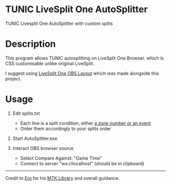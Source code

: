 # TUNIC LiveSplit One AutoSplitter

TUNIC Livesplit One AutoSplitter with custom splits

# Description

This program allows TUNIC autosplitting on LiveSplit One Browser, which is CSS customisable unlike original LiveSplit.

I suggest using [LiveSplit One OBS Layout](https://github.com/jeanwll/LiveSplitOne-OBS-Layout) which was made alongside this project.

# Usage

1. Edit splits.txt
    - Each line is a split condition, either [a zone number or an event](https://github.com/just-ero/asl/blob/main/TUNIC/TUNIC.asl)
    - Order them accordingly to your splits order

2. Start AutoSplitter.exe

3. Interact OBS browser source
    - Select Compare Against: "Game Time"
    - Connect to server "ws://localhost" (should be in clipboard)

___
Credit to [Ero](https://github.com/just-ero) for his [MTK Library](https://github.com/just-ero/MemoryToolKit) and overall guidance.

